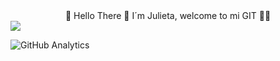 
<div align="center">👾 Hello There 👾 I´m Julieta, welcome to mi GIT  👩‍💻</div>

<img src="https://github.com/FJulieta/FJulieta/assets/75277036/ccc74bf6-732a-43e0-8715-954b99b4a19e">

![GitHub Analytics]([https://analytics.example.com/UA-XXXXXXXXX-X/your-repo/page-name](https://analytics.google.com/analytics/web/provision/#/a280106488p400740462/admin/property/settings))


<!--
**FJulieta/FJulieta** is a ✨ _special_ ✨ repository because its `README.md` (this file) appears on your GitHub profile.

Here are some ideas to get you started:

- 🔭 I’m currently working on ...
- 🌱 I’m currently learning ...
- 👯 I’m looking to collaborate on ...
- 🤔 I’m looking for help with ...
- 💬 Ask me about ...
- 📫 How to reach me: ...
- 😄 Pronouns: ...
- ⚡ Fun fact: ...
-->
